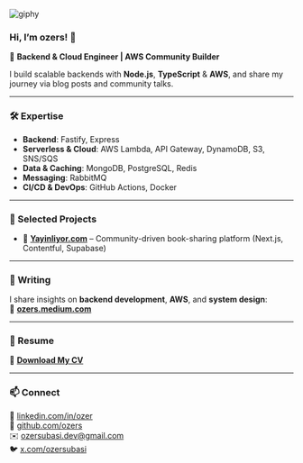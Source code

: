 ![giphy](https://media.giphy.com/media/E8c4TnAjt7uAo/giphy.gif)

### Hi, I’m **ozers**! 👋

🔧 **Backend & Cloud Engineer | AWS Community Builder**

I build scalable backends with **Node.js**, **TypeScript** & **AWS**, and share my journey via blog posts and community talks.

---

### 🛠 Expertise
- **Backend**: Fastify, Express  
- **Serverless & Cloud**: AWS Lambda, API Gateway, DynamoDB, S3, SNS/SQS  
- **Data & Caching**: MongoDB, PostgreSQL, Redis  
- **Messaging**: RabbitMQ  
- **CI/CD & DevOps**: GitHub Actions, Docker  

---

### 🚀 Selected Projects
- 📖 **[Yayinliyor.com](https://yayinliyor.com/)** – Community-driven book-sharing platform (Next.js, Contentful, Supabase)  

---

### 📝 Writing
I share insights on **backend development**, **AWS**, and **system design**:  
📰 **[ozers.medium.com](https://medium.com/@ozers)**

---

### 📄 Resume
📎 **[Download My CV](https://github.com/ozers/ozers/raw/main/ozersubasi_cv.pdf)**

---

### 📫 Connect
🔗 [linkedin.com/in/ozer](https://www.linkedin.com/in/ozer/)  
🐙 [github.com/ozers](https://github.com/ozers)  
✉️ ozersubasi.dev@gmail.com  
🐦 [x.com/ozersubasi](https://x.com/ozersubasi)
